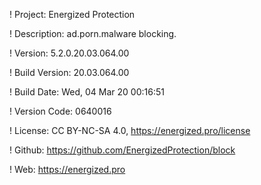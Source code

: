 ! Project: Energized Protection

! Description: ad.porn.malware blocking.

! Version: 5.2.0.20.03.064.00

! Build Version: 20.03.064.00

! Build Date: Wed, 04 Mar 20 00:16:51

! Version Code: 0640016

! License: CC BY-NC-SA 4.0, https://energized.pro/license

! Github: https://github.com/EnergizedProtection/block

! Web: https://energized.pro
